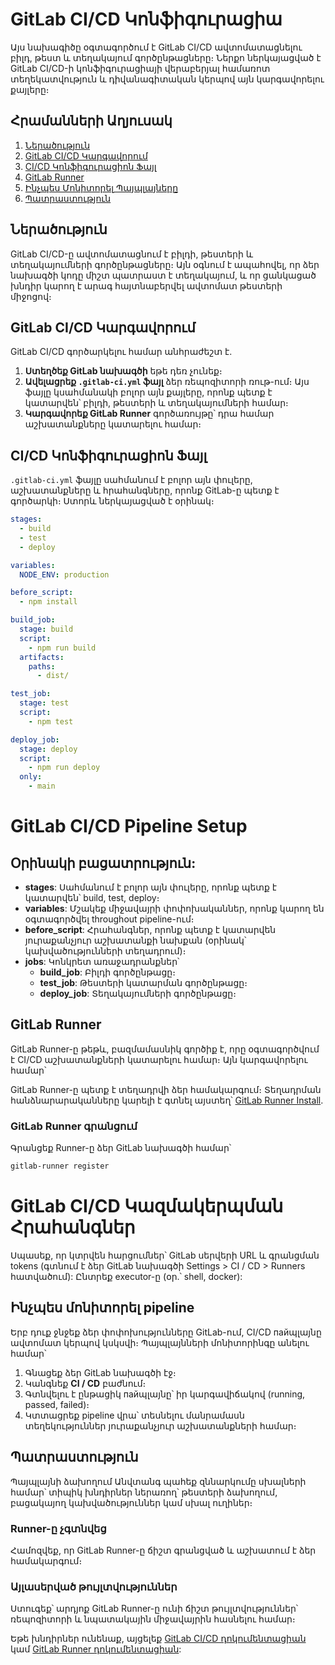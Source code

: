 # GitLab CI/CD Կոնֆիգուրացիա

Այս նախագիծը օգտագործում է GitLab CI/CD ավտոմատացնելու բիլդ, թեստ և տեղակայում գործընթացները։ Ներքո ներկայացված է GitLab CI/CD-ի կոնֆիգուրացիայի վերաբերյալ համառոտ տեղեկատվություն և դիվանագիտական կերպով այն կարգավորելու քայլերը։

## Հրամանների Աղյուսակ
1. [Ներածություն](#Ներածություն)
2. [GitLab CI/CD Կարգավորում](#GitLab-CICD-Կարգավորում)
3. [CI/CD Կոնֆիգուրացիոն Ֆայլ](#CICD-Կոնֆիգուրացիոն-Ֆայլ)
4. [GitLab Runner](#GitLab-Runner)
5. [Ինչպես Մոնիտորել Պայպլայները](#Ինչպես-Մոնիտորել-Պայպլայները)
6. [Պատրաստություն](#Պատրաստություն)

## Ներածություն

GitLab CI/CD-ը ավտոմատացնում է բիլդի, թեստերի և տեղակայումների գործընթացները։ Այն օգնում է ապահովել, որ ձեր նախագծի կոդը միշտ պատրաստ է տեղակայում, և որ ցանկացած խնդիր կարող է արագ հայտնաբերվել ավտոմատ թեստերի միջոցով։

## GitLab CI/CD Կարգավորում

GitLab CI/CD գործարկելու համար անհրաժեշտ է.
1. **Ստեղծեք GitLab նախագծի** եթե դեռ չունեք։
2. **Ավելացրեք `.gitlab-ci.yml` ֆայլ** ձեր ռեպոզիտորի ռութ-ում։ Այս ֆայլը կսահմանակի բոլոր այն քայլերը, որոնք պետք է կատարվեն՝ բիլդի, թեստերի և տեղակայումների համար։
3. **Կարգավորեք GitLab Runner** գործառույթը՝ դրա համար աշխատանքները կատարելու համար։

## CI/CD Կոնֆիգուրացիոն Ֆայլ

`.gitlab-ci.yml` ֆայլը սահմանում է բոլոր այն փուլերը, աշխատանքները և հրահանգները, որոնք GitLab-ը պետք է գործարկի։ Ստորև ներկայացված է օրինակ։

```yaml
stages:
  - build
  - test
  - deploy

variables:
  NODE_ENV: production

before_script:
  - npm install

build_job:
  stage: build
  script:
    - npm run build
  artifacts:
    paths:
      - dist/

test_job:
  stage: test
  script:
    - npm test

deploy_job:
  stage: deploy
  script:
    - npm run deploy
  only:
    - main

```
# GitLab CI/CD Pipeline Setup

## Օրինակի բացատրություն:

- **stages**: Սահմանում է բոլոր այն փուլերը, որոնք պետք է կատարվեն՝ build, test, deploy։
- **variables**: Մշակեք միջավայրի փոփոխականներ, որոնք կարող են օգտագործվել throughout pipeline-ում։
- **before_script**: Հրահանգներ, որոնք պետք է կատարվեն յուրաքանչյուր աշխատանքի նախքան (օրինակ՝ կախվածությունների տեղադրում)։
- **jobs**: Կոնկրետ առաջադրանքներ՝
    - **build_job**: Բիլդի գործընթացը։
    - **test_job**: Թեստերի կատարման գործընթացը։
    - **deploy_job**: Տեղակայումների գործընթացը։

## GitLab Runner

GitLab Runner-ը թեթև, բազմամասնիկ գործիք է, որը օգտագործվում է CI/CD աշխատանքների կատարելու համար։ Այն կարգավորելու համար՝

GitLab Runner-ը պետք է տեղադրվի ձեր համակարգում։ Տեղադրման հանձնարարականները կարելի է գտնել այստեղ՝ [GitLab Runner Install](https://docs.gitlab.com/runner/install/).

### GitLab Runner գրանցում

Գրանցեք Runner-ը ձեր GitLab նախագծի համար՝

```bash
gitlab-runner register
```
# GitLab CI/CD Կազմակերպման Հրահանգներ

Սպասեք, որ կտրվեն հարցումներ՝ GitLab սերվերի URL և գրանցման tokens (գտնում է ձեր GitLab նախագծի Settings > CI / CD > Runners հատվածում): Ընտրեք executor-ը (օր.՝ shell, docker):

## Ինչպես մոնիտորել pipeline
Երբ դուք ջնջեք ձեր փոփոխությունները GitLab-ում, CI/CD пайպլայնը ավտոմատ կերպով կսկսվի։ Պայպլայնների մոնիտորինգը անելու համար՝

1. Գնացեք ձեր GitLab նախագծի էջ։
2. Կանգնեք **CI / CD** բաժնում։
3. Գտնվելու է ընթացիկ пайպլայնը՝ իր կարգավիճակով (running, passed, failed)։
4. Կտտացրեք pipeline վրա՝ տեսնելու մանրամասն տեղեկություններ յուրաքանչյուր աշխատանքների համար։

## Պատրաստություն
Պայպլայնի ձախողում
Անվտանգ պահեք զննարկումը սխալների համար՝ տիպիկ խնդիրներ ներառող՝ թեստերի ձախողում, բացակայող կախվածություններ կամ սխալ ուղիներ։

### Runner-ը չգտնվեց
Համոզվեք, որ GitLab Runner-ը ճիշտ գրանցված և աշխատում է ձեր համակարգում։

### Այլասերված թույլտվություններ
Ստուգեք՝ արդյոք GitLab Runner-ը ունի ճիշտ թույլտվություններ՝ ռեպոզիտորի և նպատակային միջավայրին հասնելու համար։

Եթե խնդիրներ ունենաք, այցելեք [GitLab CI/CD դոկումենտացիան](https://docs.gitlab.com/ee/ci/) կամ [GitLab Runner դոկումենտացիան](https://docs.gitlab.com/runner/):
